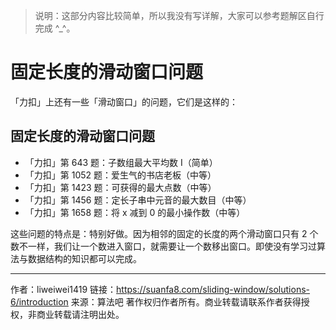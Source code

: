 > 说明：这部分内容比较简单，所以我没有写详解，大家可以参考题解区自行完成 ^_^。

# 固定长度的滑动窗口问题

「力扣」上还有一些「滑动窗口」的问题，它们是这样的：

## 固定长度的滑动窗口问题

- 「力扣」第 643 题：子数组最大平均数 I（简单）
- 「力扣」第 1052 题：爱生气的书店老板（中等）
- 「力扣」第 1423 题：可获得的最大点数（中等）
- 「力扣」第 1456 题：定长子串中元音的最大数目（中等）
- 「力扣」第 1658 题：将 x 减到 0 的最小操作数（中等）

这些问题的特点是：特别好做。因为相邻的固定的长度的两个滑动窗口只有 2 个数不一样，我们让一个数进入窗口，就需要让一个数移出窗口。即使没有学习过算法与数据结构的知识都可以完成。



---

作者：liweiwei1419
链接：https://suanfa8.com/sliding-window/solutions-6/introduction
来源：算法吧
著作权归作者所有。商业转载请联系作者获得授权，非商业转载请注明出处。